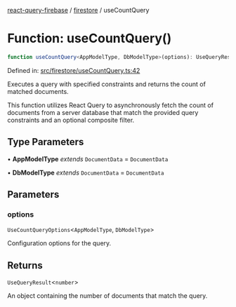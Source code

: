 [react-query-firebase](../../modules.md) / [firestore](../index.md) / useCountQuery

# Function: useCountQuery()

```ts
function useCountQuery<AppModelType, DbModelType>(options): UseQueryResult<number>
```

Defined in: [src/firestore/useCountQuery.ts:42](https://github.com/vpishuk/react-query-firebase/blob/2814a7f726829eb67b40b71ca1e3d6c86fc8bb8b/src/firestore/useCountQuery.ts#L42)

Executes a query with specified constraints and returns the count of matched documents.

This function utilizes React Query to asynchronously fetch the count of documents from a server database
that match the provided query constraints and an optional composite filter.

## Type Parameters

• **AppModelType** *extends* `DocumentData` = `DocumentData`

• **DbModelType** *extends* `DocumentData` = `DocumentData`

## Parameters

### options

`UseCountQueryOptions`\<`AppModelType`, `DbModelType`\>

Configuration options for the query.

## Returns

`UseQueryResult`\<`number`\>

An object containing the number of documents that match the query.
